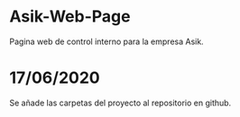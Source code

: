 # Asik-Web-Page
Pagina web de control interno para la empresa Asik.

# 17/06/2020
Se añade las carpetas del proyecto al repositorio en github.